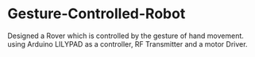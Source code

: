 # Gesture-Controlled-Robot

Designed a Rover which is controlled by the gesture of hand movement.
using Arduino LILYPAD as a controller, RF Transmitter and a motor Driver.
